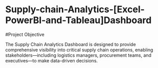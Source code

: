# Supply-chain-Analytics-[Excel-PowerBI-and-Tableau]Dashboard
#Project Objective

The Supply Chain Analytics Dashboard is designed to provide comprehensive visibility into critical supply chain operations, enabling stakeholders—including logistics managers, procurement teams, and executives—to make data-driven decisions.


